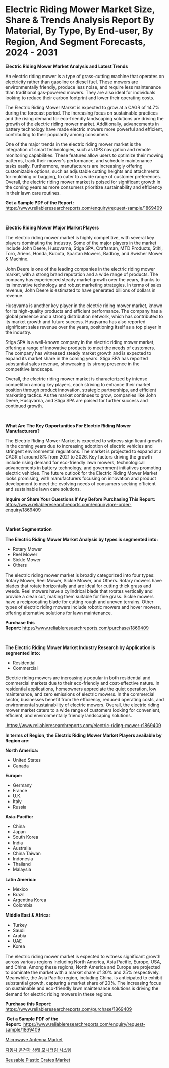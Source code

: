 <p><h1>Electric Riding Mower Market Size, Share & Trends Analysis Report By Material, By Type, By End-user, By Region, And Segment Forecasts, 2024 - 2031</h1></p><p><strong>Electric Riding Mower Market Analysis and Latest Trends</strong></p>
<p><p>An electric riding mower is a type of grass-cutting machine that operates on electricity rather than gasoline or diesel fuel. These mowers are environmentally friendly, produce less noise, and require less maintenance than traditional gas-powered mowers. They are also ideal for individuals looking to reduce their carbon footprint and lower their operating costs.</p><p>The Electric Riding Mower Market is expected to grow at a CAGR of 14.7% during the forecast period. The increasing focus on sustainable practices and the rising demand for eco-friendly landscaping solutions are driving the growth of the electric riding mower market. Additionally, advancements in battery technology have made electric mowers more powerful and efficient, contributing to their popularity among consumers.</p><p>One of the major trends in the electric riding mower market is the integration of smart technologies, such as GPS navigation and remote monitoring capabilities. These features allow users to optimize their mowing patterns, track their mower's performance, and schedule maintenance tasks easily. Furthermore, manufacturers are increasingly offering customizable options, such as adjustable cutting heights and attachments for mulching or bagging, to cater to a wide range of customer preferences. Overall, the electric riding mower market is poised for significant growth in the coming years as more consumers prioritize sustainability and efficiency in their lawn care routines.</p></p>
<p><strong>Get a Sample PDF of the Report:&nbsp;</strong> <a href="https://www.reliableresearchreports.com/enquiry/request-sample/1869409">https://www.reliableresearchreports.com/enquiry/request-sample/1869409</a></p>
<p>&nbsp;</p>
<p><strong>Electric Riding Mower Major Market Players</strong></p>
<p><p>The electric riding mower market is highly competitive, with several key players dominating the industry. Some of the major players in the market include John Deere, Husqvarna, Stiga SPA, Craftsman, MTD Products, Stihl, Toro, Ariens, Honda, Kubota, Spartan Mowers, Badboy, and Swisher Mower & Machine.</p><p>John Deere is one of the leading companies in the electric riding mower market, with a strong brand reputation and a wide range of products. The company has experienced steady market growth over the years, thanks to its innovative technology and robust marketing strategies. In terms of sales revenue, John Deere is estimated to have generated billions of dollars in revenue.</p><p>Husqvarna is another key player in the electric riding mower market, known for its high-quality products and efficient performance. The company has a global presence and a strong distribution network, which has contributed to its market growth and future success. Husqvarna has also reported significant sales revenue over the years, positioning itself as a top player in the industry.</p><p>Stiga SPA is a well-known company in the electric riding mower market, offering a range of innovative products to meet the needs of customers. The company has witnessed steady market growth and is expected to expand its market share in the coming years. Stiga SPA has reported substantial sales revenue, showcasing its strong presence in the competitive landscape.</p><p>Overall, the electric riding mower market is characterized by intense competition among key players, each striving to enhance their market position through product innovation, strategic partnerships, and efficient marketing tactics. As the market continues to grow, companies like John Deere, Husqvarna, and Stiga SPA are poised for further success and continued growth.</p></p>
<p>&nbsp;</p>
<p><strong>What Are The Key Opportunities For Electric Riding Mower Manufacturers?</strong></p>
<p><p>The Electric Riding Mower Market is expected to witness significant growth in the coming years due to increasing adoption of electric vehicles and stringent environmental regulations. The market is projected to expand at a CAGR of around 8% from 2021 to 2026. Key factors driving the growth include rising demand for eco-friendly lawn mowers, technological advancements in battery technology, and government initiatives promoting electric vehicles. The future outlook for the Electric Riding Mower Market looks promising, with manufacturers focusing on innovation and product development to meet the evolving needs of consumers seeking efficient and sustainable lawn care solutions.</p></p>
<p><strong>Inquire or Share Your Questions If Any Before Purchasing This Report:</strong> <a href="https://www.reliableresearchreports.com/enquiry/pre-order-enquiry/1869409">https://www.reliableresearchreports.com/enquiry/pre-order-enquiry/1869409</a></p>
<p>&nbsp;</p>
<p><strong>Market Segmentation</strong></p>
<p><strong>The Electric Riding Mower Market Analysis by types is segmented into:</strong></p>
<p><ul><li>Rotary Mower</li><li>Reel Mower</li><li>Sickle Mower</li><li>Others</li></ul></p>
<p><p>The electric riding mower market is broadly categorized into four types: Rotary Mower, Reel Mower, Sickle Mower, and Others. Rotary mowers have blades that rotate horizontally and are ideal for cutting thick grass and weeds. Reel mowers have a cylindrical blade that rotates vertically and provide a clean cut, making them suitable for fine grass. Sickle mowers have a reciprocating blade for cutting rough and uneven terrains. Other types of electric riding mowers include robotic mowers and hover mowers, offering alternative solutions for lawn maintenance.</p></p>
<p><strong>Purchase this Report:&nbsp;</strong><a href="https://www.reliableresearchreports.com/purchase/1869409">https://www.reliableresearchreports.com/purchase/1869409</a></p>
<p>&nbsp;</p>
<p><strong>The Electric Riding Mower Market Industry Research by Application is segmented into:</strong></p>
<p><ul><li>Residential</li><li>Commercial</li></ul></p>
<p><p>Electric riding mowers are increasingly popular in both residential and commercial markets due to their eco-friendly and cost-effective nature. In residential applications, homeowners appreciate the quiet operation, low maintenance, and zero emissions of electric mowers. In the commercial sector, businesses benefit from the efficiency, reduced operating costs, and environmental sustainability of electric mowers. Overall, the electric riding mower market caters to a wide range of customers looking for convenient, efficient, and environmentally friendly landscaping solutions.</p></p>
<p><a href="https://www.reliableresearchreports.com/electric-riding-mower-r1869409">&nbsp;https://www.reliableresearchreports.com/electric-riding-mower-r1869409</a></p>
<p><strong>In terms of Region, the Electric Riding Mower Market Players available by Region are:</strong></p>
<p>
    <p> <strong> North America: </strong>
        <ul>
            <li>United States</li>
            <li>Canada</li>
        </ul>
        </p> 
    <p> <strong> Europe: </strong>
        <ul>
            <li>Germany</li>
            <li>France</li>
            <li>U.K.</li>
            <li>Italy</li>
            <li>Russia</li>
        </ul>
        </p> 
    <p> <strong> Asia-Pacific: </strong>
        <ul>
            <li>China</li>
            <li>Japan</li>
            <li>South Korea</li>
            <li>India</li>
            <li>Australia</li>
            <li>China Taiwan</li>
            <li>Indonesia</li>
            <li>Thailand</li>
            <li>Malaysia</li>
        </ul>
        </p> 
    <p> <strong> Latin America: </strong>
        <ul>
            <li>Mexico</li>
            <li>Brazil</li>
            <li>Argentina Korea</li>
            <li>Colombia</li>
        </ul>
        </p> 
    <p> <strong> Middle East & Africa: </strong>
        <ul>
            <li>Turkey</li>
            <li>Saudi</li>
            <li>Arabia</li>
            <li>UAE</li>
            <li>Korea</li>
        </ul>
    </p>
    </p>
<p><p>The electric riding mower market is expected to witness significant growth across various regions including North America, Asia Pacific, Europe, USA, and China. Among these regions, North America and Europe are projected to dominate the market with a market share of 30% and 25% respectively. Meanwhile, the Asia Pacific region, including China, is anticipated to exhibit substantial growth, capturing a market share of 20%. The increasing focus on sustainable and eco-friendly lawn maintenance solutions is driving the demand for electric riding mowers in these regions.</p></p>
<p><strong>Purchase this Report: </strong><a href="https://www.reliableresearchreports.com/purchase/1869409">https://www.reliableresearchreports.com/purchase/1869409</a></p>
<p>&nbsp;<strong>Get a Sample PDF of the Report:&nbsp;&nbsp;</strong><a href="https://www.reliableresearchreports.com/enquiry/request-sample/1869409">https://www.reliableresearchreports.com/enquiry/request-sample/1869409</a></p>
<p><strong></strong></p>
<p><p><a href="https://github.com/timeliteaut/Market-Research-Report-List-2/blob/main/microwave-antenna-market.md">Microwave Antenna Market</a></p><p><a href="https://github.com/JonHarrtis67676y/Market-Research-Report-List-1/blob/main/419125320682.md">자동차 운전자 상태 모니터링 시스템</a></p><p><a href="https://github.com/bobicer/Market-Research-Report-List-2/blob/main/reusable-plastic-crates-market.md">Reusable Plastic Crates Market</a></p></p>